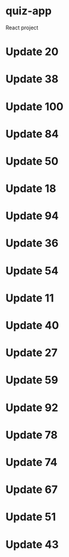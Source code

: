 # quiz-app
React project
# Update 20
# Update 38
# Update 100
# Update 84
# Update 50
# Update 18
# Update 94
# Update 36
# Update 54
# Update 11
# Update 40
# Update 27
# Update 59
# Update 92
# Update 78
# Update 74
# Update 67
# Update 51
# Update 43
